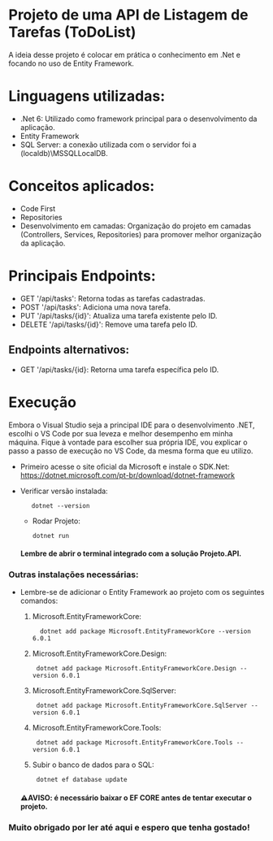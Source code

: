 # Projeto de uma API de Listagem de Tarefas (ToDoList)

A ideia desse projeto é colocar em prática o conhecimento em .Net e focando no uso de Entity Framework.

# Linguagens utilizadas:

- .Net 6: Utilizado como framework principal para o desenvolvimento da aplicação.
- Entity Framework
- SQL Server: a conexão utilizada com o servidor foi a (localdb)\MSSQLLocalDB.

# Conceitos aplicados:

- Code First
- Repositories
- Desenvolvimento em camadas: Organização do projeto em camadas (Controllers, Services, Repositories) para promover melhor organização da aplicação.

# Principais Endpoints:

- GET '/api/tasks': Retorna todas as tarefas cadastradas.
- POST '/api/tasks': Adiciona uma nova tarefa.
- PUT '/api/tasks/{id}': Atualiza uma tarefa existente pelo ID.
- DELETE '/api/tasks/{id}': Remove uma tarefa pelo ID.

## Endpoints alternativos:

- GET '/api/tasks/{id}: Retorna uma tarefa específica pelo ID.

# Execução 

Embora o Visual Studio seja a principal IDE para o desenvolvimento .NET, escolhi o VS Code por sua leveza e melhor desempenho em minha máquina. Fique à vontade para escolher sua própria IDE, vou explicar o passo a passo de execução no VS Code, da mesma forma que eu utilizo.

- Primeiro acesse o site oficial da Microsoft e instale o SDK.Net: https://dotnet.microsoft.com/pt-br/download/dotnet-framework

- Verificar versão instalada:
  
         dotnet --version
  
  - Rodar Projeto:

        dotnet run
  #### Lembre de abrir o terminal integrado com a solução Projeto.API.

### Outras instalações necessárias:

- Lembre-se de adicionar o Entity Framework ao projeto com os seguintes comandos:

   1. Microsoft.EntityFrameworkCore:

            dotnet add package Microsoft.EntityFrameworkCore --version 6.0.1
    2. Microsoft.EntityFrameworkCore.Design:

            dotnet add package Microsoft.EntityFrameworkCore.Design --version 6.0.1
    3. Microsoft.EntityFrameworkCore.SqlServer:

            dotnet add package Microsoft.EntityFrameworkCore.SqlServer --version 6.0.1
    4. Microsoft.EntityFrameworkCore.Tools:

            dotnet add package Microsoft.EntityFrameworkCore.Tools --version 6.0.1
    5. Subir o banco de dados para o SQL:
    
            dotnet ef database update

    #### ⚠️AVISO: é necessário baixar o EF CORE antes de tentar executar o projeto.


### Muito obrigado por ler até aqui e espero que tenha gostado!







